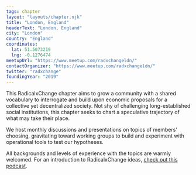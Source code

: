 ```yaml
---
tags: chapter
layout: "layouts/chapter.njk"
title: "London, England"
headerText: "London, England"
city: "London"
country: "England"
coordinates:
  lat: 51.5073219
  lng: -0.1276474
meetupUrl: "https://www.meetup.com/radxchangeldn/"
contactOrganizer: "https://www.meetup.com/radxchangeldn/"
twitter: "radxchange"
foundingYear: "2019"
---
```


This RadicalxChange chapter aims to grow a community with a shared vocabulary to interrogate and build upon economic proposals for a collective yet decentralized society. Not shy of challenging long-established social institutions, this chapter seeks to chart a speculative trajectory of what may take their place.

We host monthly discussions and presentations on topics of members’ choosing, gravitating toward working groups to build and experiment with operational tools to test our hypotheses.

All backgrounds and levels of experience with the topics are warmly welcomed. For an introduction to RadicalxChange ideas, [check out this podcast](https://80000hours.org/podcast/episodes/glen-weyl-radically-reforming-capitalism-and-democracy/).
